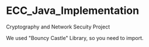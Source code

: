 # ECC_Java_Implementation
Cryptography and Network Secuity Project

We used "Bouncy Castle" Library, so you need to import. 

